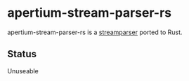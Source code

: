 # apertium-stream-parser-rs 

apertium-stream-parser-rs is a [streamparser](https://github.com/apertium/streamparser) ported to Rust.

## Status

Unuseable

